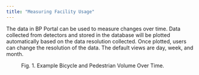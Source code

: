 ```yaml
---
title: "Measuring Facility Usage"
---
```


The data in BP Portal can be used to measure changes over time. Data collected from detectors and stored in the database will be plotted automatically based on the data resolution collected. Once plotted, users can change the resolution of the data. The default views are day, week, and month.

<figure class="align-left">
  <img src="{{ site.url }}{{ site.baseurl }}/assets/images/metadata-data-image.png" alt="">
  <figcaption>Fig. 1. Example Bicycle and Pedestrian Volume Over Time.</figcaption>
</figure>
